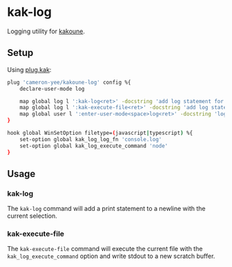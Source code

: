 # kak-log

Logging utility for [kakoune](https://kakoune.org/).

## Setup

Using [plug.kak](https://github.com/andreyorst/plug.kak):

```sh
plug 'cameron-yee/kakoune-log' config %{
    declare-user-mode log

    map global log l ':kak-log<ret>' -docstring 'add log statement for the current selection'
    map global log l ':kak-execute-file<ret>' -docstring 'add log statement for the current selection'
    map global user l ':enter-user-mode<space>log<ret>' -docstring 'log'
}

hook global WinSetOption filetype=(javascript|typescript) %{
    set-option global kak_log_log_fn 'console.log'
    set-option global kak_log_execute_command 'node'
}
```

## Usage

### kak-log

The `kak-log` command will add a print statement to a newline with the current selection.

### kak-execute-file

The `kak-execute-file` command will execute the current file with the `kak_log_execute_command` option and write stdout to a new scratch buffer.
